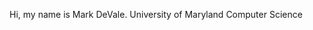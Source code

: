 Hi, my name is Mark DeVale.
University of Maryland
Computer Science


<!---
TheAceOfBass/TheAceOfBass is a ✨ special ✨ repository because its `README.md` (this file) appears on your GitHub profile.
You can click the Preview link to take a look at your changes.
--->

